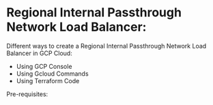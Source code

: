 # Regional Internal Passthrough Network Load Balancer:
Different ways to create a Regional Internal Passthrough Network Load Balancer in GCP Cloud:

- Using GCP Console
- Using Gcloud Commands
- Using Terraform Code

Pre-requisites:
